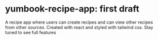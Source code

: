 # yumbook-recipe-app: first draft
A recipe app where users can create recipes and can view other recipes from other sources.
Created with react and styled with tailwind css.
Stay tuned to see full features
